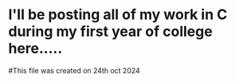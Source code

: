 # I'll be posting all of my work in C during my first year of college here.....
#This file was created on 24th oct 2024
